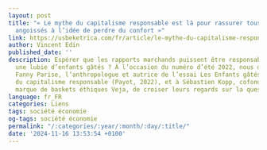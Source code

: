 ```yaml
---
layout: post
title: "« Le mythe du capitalisme responsable est là pour rassurer tous les individus
  angoissés à l’idée de perdre du confort »"
link: https://usbeketrica.com/fr/article/le-mythe-du-capitalisme-responsable-est-la-pour-rassurer-tous-les-individus-angoisses-a-l-idee-de-perdre-du-confort
author: Vincent Edin
published_date: ''
description: Espérer que les rapports marchands puissent être responsables est-il
  une lubie d’enfants gâtés ? À l’occasion du numéro d’été 2022, nous demandions à
  Fanny Parise, l’anthropologue et autrice de l’essai Les Enfants gâtés. Anthropologie
  du capitalisme responsable (Payot, 2022), et à Sébastien Kopp, cofondateur de la
  marque de baskets éthiques Veja, de croiser leurs regards sur la question.
language: fr_FR
categories: Liens
tags: société économie
og-tags: société économie
permalink: "/:categories/:year/:month/:day/:title/"
date: '2024-11-16 13:53:54 +0100'
---
```

